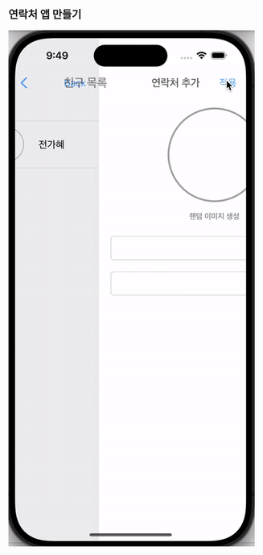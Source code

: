 
## 연락처 앱 만들기

![앱화면](https://github.com/gahyejeon/pokeContact/blob/main/2024-07-199.49.48-ezgif.com-video-to-gif-converter.gif)

